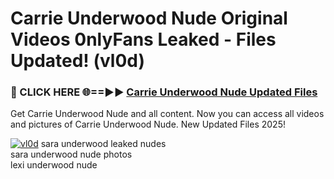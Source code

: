 # Carrie Underwood Nude Original Videos 0nlyFans Leaked - Files Updated! (vl0d)

<h3>🔴 CLICK HERE 🌐==►► <a href="https://tinyurl.com/5h6xmrr3" rel="nofollow">Carrie Underwood Nude Updated Files</a></h3>

Get Carrie Underwood Nude and all content. Now you can access all videos and pictures of Carrie Underwood Nude. New Updated Files 2025!

[![vl0d](https://i.imgur.com/KVD873Z.gif)](https://tinyurl.com/5h6xmrr3)
sara underwood leaked nudes<br>
sara underwood nude photos<br>
lexi underwood nude